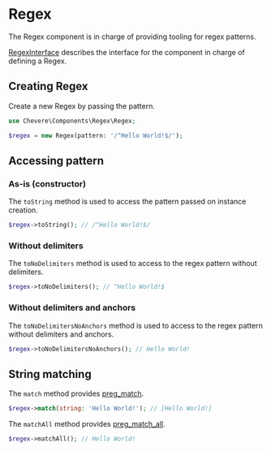 # Regex

The Regex component is in charge of providing tooling for regex patterns.

[RegexInterface](../reference/Chevere/Interfaces/Regex/RegexInterface.md) describes the interface for the component in charge of defining a Regex.

## Creating Regex

Create a new Regex by passing the pattern.

```php
use Chevere\Components\Regex\Regex;

$regex = new Regex(pattern: '/^Hello World!$/');
```

## Accessing pattern

### As-is (constructor)

The `toString` method is used to access the pattern passed on instance creation.

```php
$regex->toString(); // /^Hello World!$/
```

### Without delimiters

The `toNoDelimiters` method is used to access to the regex pattern without delimiters.

```php
$regex->toNoDelimiters(); // ^Hello World!$
```

### Without delimiters and anchors

The `toNoDelimitersNoAnchors` method is used to access to the regex pattern without delimiters and anchors.

```php
$regex->toNoDelimitersNoAnchors(); // Hello World!
```

## String matching

The `match` method provides [preg_match](https://www.php.net/preg-match).

```php
$regex->match(string: 'Hello World!'); // [Hello World!]
```

The `matchAll` method provides [preg_match_all](https://www.php.net/preg-match-all).

```php
$regex->matchAll(); // Hello World!
```
